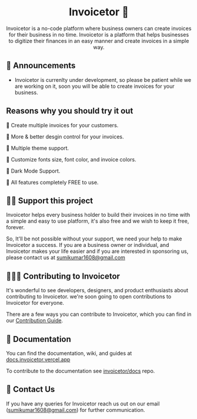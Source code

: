 
<h1 align="center"> Invoicetor 💜</h1>
<div align="center">

Invoicetor is a no-code platform where business owners can create invoices for their business in no time. Invoicetor is a platform that helps businesses to digitize their finances in an easy manner and create invoices in a simple way.

</div>

## 📣 Announcements

- Invoicetor is currenlty under development, so please be patient while we are working on it, soon you will be able to create invoices for your business.

## Reasons why you should try it out

🚀 Create multiple invoices for your customers.

🚀 More & better desgin control for your invoices.

🚀 Multiple theme support.

🚀 Customize fonts size, font color, and invoice colors.

🚀 Dark Mode Support.

🚀 All features completely FREE to use.

## 🤝🏻 Support this project
Invoicetor helps every business holder to build their invoices in no     time with a simple and easy to use platform, it's also free and we wish to keep it free, forever.

So, It'll be not possible without your support, we need your help to
make Invoicetor a success. If you are a business owner or
individual, and Invoicetor makes your life easier and if you are
interested in sponsoring us, please contact us at sumikumar1608@gmail.com

## 🙋🏻‍♂️ Contributing to Invoicetor

It's wonderful to see developers, designers, and product enthusiasts about contributing to Invoicetor. we're soon going to open contributions to Invoicetor for everyone.

There are a few ways you can contribute to Invoicetor, which you can find in our [Contribution Guide](CONTRIBUTING.md).

## 📔 Documentation
You can find the documentation, wiki, and guides at [docs.invoicetor.vercel.app](https://docs.invoicetor.vercel.app)

To contribute to the documentation see [invoicetor/docs](https://github.com/Dunolabs/invoicetor/docs) repo. 

## 💬 Contact Us

If you have any queries for Invoicetor reach us out on our email ([sumikumar1608@gmail.com](mailto:sumikumar1608@gmail.com)) for further communication.
